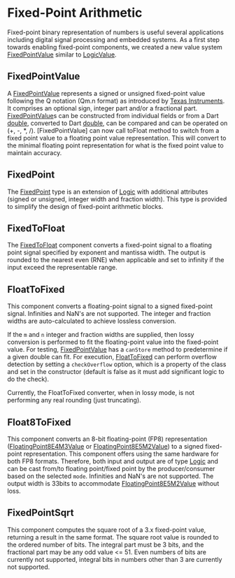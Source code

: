 # Fixed-Point Arithmetic

Fixed-point binary representation of numbers is useful several applications including digital signal processing and embedded systems. As a first step towards enabling fixed-point components, we created a new value system [FixedPointValue](https://intel.github.io/rohd-hcl/rohd_hcl/FixedPointValue-class.html) similar to [LogicValue](https://intel.github.io/rohd/rohd/LogicValue-class.html).

## FixedPointValue

A [FixedPointValue](https://intel.github.io/rohd-hcl/rohd_hcl/FixedPointValue-class.html) represents a signed or unsigned fixed-point value following the Q notation (Qm.n format) as introduced by [Texas Instruments](https://www.ti.com/lit/ug/spru565b/spru565b.pdf). It comprises an optional sign, integer part and/or a fractional part. [FixedPointValue](https://intel.github.io/rohd-hcl/rohd_hcl/FixedPointValue-class.html)s can be constructed from individual fields or from a Dart [double](https://api.dart.dev/stable/3.6.0/dart-core/double-class.html), converted to Dart [double](https://api.dart.dev/stable/3.6.0/dart-core/double-class.html), can be compared and can be operated on (+, -, *, /). [FixedPointValue] can now call toFloat method to switch from a fixed
point value to a floating point value representation. This will convert to the minimal floating point representation for what is
the fixed point value to maintain accuracy.

## FixedPoint

The [FixedPoint](https://intel.github.io/rohd-hcl/rohd_hcl/FixedPoint-class.html) type is an extension of [Logic](https://intel.github.io/rohd/rohd/Logic-class.html) with additional attributes (signed or unsigned, integer width and fraction width). This type is provided to simplify the design of fixed-point arithmetic blocks.

## FixedToFloat

The [FixedToFloat](https://intel.github.io/rohd-hcl/rohd_hcl/FixedToFloat-class.html) component converts a fixed-point signal to a floating point signal specified by exponent and mantissa width. The output is rounded to the nearest even (RNE) when applicable and set to infinity if the input exceed the representable range.

## FloatToFixed

This component converts a floating-point signal to a signed fixed-point signal. Infinities and NaN's are not supported. The integer and fraction widths are auto-calculated to achieve lossless conversion.

If the `m` and `n` integer and fraction widths are supplied, then lossy conversion is performed to fit the floating-point value into the fixed-point value. For testing, [FixedPointValue](https://intel.github.io/rohd-hcl/rohd_hcl/FixedPointValue-class.html) has a `canStore` method to predetermine if a given double can fit.  For execution, [FloatToFixed](https://intel.github.io/rohd-hcl/rohd_hcl/FloatToFixed-class.html) can perform overflow detection by setting a `checkOverflow` option, which is a property of the class and set in the constructor (default is false as it must add significant logic to do the check).

Currently, the FloatToFixed converter, when in lossy mode, is not performing any real rounding (just truncating).

## Float8ToFixed

This component converts an 8-bit floating-point (FP8) representation ([FloatingPoint8E4M3Value](https://intel.github.io/rohd-hcl/rohd_hcl/FloatingPoint8E4M3Value-class.html) or [FloatingPoint8E5M2Value](https://intel.github.io/rohd-hcl/rohd_hcl/FloatingPoint8E5M2Value-class.html)) to a signed fixed-point representation. This component offers using the same hardware for both FP8 formats. Therefore, both input and output are of type [Logic](https://intel.github.io/rohd/rohd/Logic-class.html) and can be cast from/to floating point/fixed point by the producer/consumer based on the selected `mode`. Infinities and NaN's are not supported. The output width is 33bits to accommodate [FloatingPoint8E5M2Value](https://intel.github.io/rohd-hcl/rohd_hcl/FloatingPoint8E5M2Value-class.html) without loss.

## FixedPointSqrt

This component computes the square root of a 3.x fixed-point value, returning a result in the same format. The square root value is rounded to the ordered number of bits. The integral part must be 3 bits, and the fractional part may be any odd value <= 51. Even numbers of bits are currently not supported, integral bits in numbers other than 3 are currently not supported.
